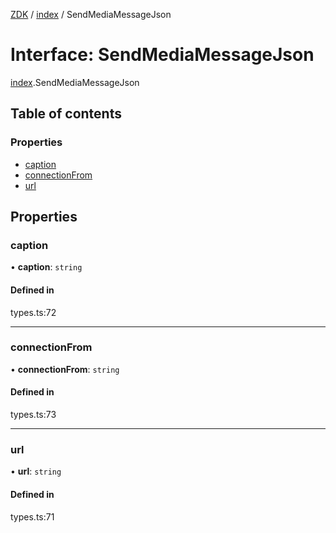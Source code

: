 [ZDK](../README.md) / [index](../modules/index.md) / SendMediaMessageJson

# Interface: SendMediaMessageJson

[index](../modules/index.md).SendMediaMessageJson

## Table of contents

### Properties

- [caption](index.SendMediaMessageJson.md#caption)
- [connectionFrom](index.SendMediaMessageJson.md#connectionfrom)
- [url](index.SendMediaMessageJson.md#url)

## Properties

### caption

• **caption**: `string`

#### Defined in

types.ts:72

___

### connectionFrom

• **connectionFrom**: `string`

#### Defined in

types.ts:73

___

### url

• **url**: `string`

#### Defined in

types.ts:71

